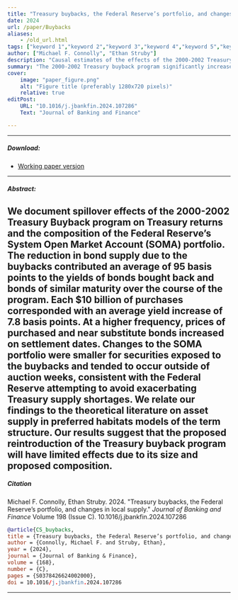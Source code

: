```yaml
---
title: "Treasury buybacks, the Federal Reserve’s portfolio, and changes in local supply" 
date: 2024
url: /paper/Buybacks
aliases: 
    - /old_url.html
tags: ["keyword 1","keyword 2","keyword 3","keyword 4","keyword 5","keyword 6","keyword 7","keyword 8"]
author: ["Michael F. Connolly", "Ethan Struby"]
description: "Causal estimates of the effects of the 2000-2002 Treasury buyback program" 
summary: "The 2000-2002 Treasury buyback program significantly increased yields of purchased bonds and bonds of similar time to maturity."
cover:
    image: "paper_figure.png"
    alt: "Figure title (preferably 1280x720 pixels)"
    relative: true
editPost:
    URL: "10.1016/j.jbankfin.2024.107286"
    Text: "Journal of Banking and Finance"

---
```


---

##### Download:

- [Working paper version](../../static/trasury_buybacks_final_ref.pdf)

---

##### Abstract:

We document spillover effects of the 2000-2002 Treasury Buyback program on Treasury
returns and the composition of the Federal Reserve’s System Open Market Account
(SOMA) portfolio. The reduction in bond supply due to the buybacks contributed
an average of 95 basis points to the yields of bonds bought back and bonds
of similar maturity over the course of the program. Each $10 billion of purchases corresponded
with an average yield increase of 7.8 basis points. At a higher frequency,
prices of purchased and near substitute bonds increased on settlement dates. Changes
to the SOMA portfolio were smaller for securities exposed to the buybacks and tended
to occur outside of auction weeks, consistent with the Federal Reserve attempting to
avoid exacerbating Treasury supply shortages. We relate our findings to the theoretical
literature on asset supply in preferred habitats models of the term structure. Our
results suggest that the proposed reintroduction of the Treasury buyback program will
have limited effects due to its size and proposed composition.
---




##### Citation

Michael F. Connolly, Ethan Struby. 2024. "Treasury buybacks, the Federal Reserve’s portfolio, and changes in local supply." *Journal of Banking and Finance* Volume 198 (Issue C). 10.1016/j.jbankfin.2024.107286

```BibTeX
@article{CS_buybacks,
title = {Treasury buybacks, the Federal Reserve’s portfolio, and changes in local supply},
author = {Connolly, Michael F. and Struby, Ethan},
year = {2024},
journal = {Journal of Banking & Finance},
volume = {168},
number = {C},
pages = {S0378426624002000},
doi = 10.1016/j.jbankfin.2024.107286
```

---

